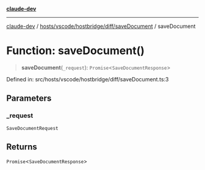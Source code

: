 [**claude-dev**](../../../../../../README.md)

***

[claude-dev](../../../../../../README.md) / [hosts/vscode/hostbridge/diff/saveDocument](../README.md) / saveDocument

# Function: saveDocument()

> **saveDocument**(`_request`): `Promise`\<`SaveDocumentResponse`\>

Defined in: src/hosts/vscode/hostbridge/diff/saveDocument.ts:3

## Parameters

### \_request

`SaveDocumentRequest`

## Returns

`Promise`\<`SaveDocumentResponse`\>
